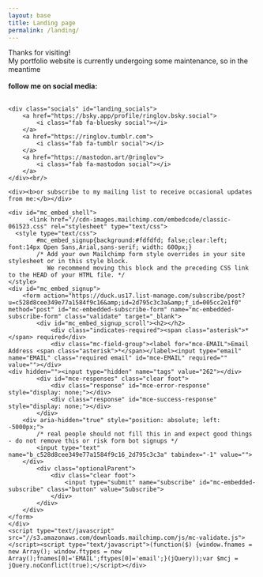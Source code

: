 ```yaml
---
layout: base
title: Landing page
permalink: /landing/
---
```

<div id="landing">
	<div>Thanks for visiting!<br/>My portfolio website is currently undergoing some maintenance, so in the meantime
	<br/><br/>
	<b>follow me on social media:</b></div><br/>

	<div class="socials" id="landing_socials">
		<a href="https://bsky.app/profile/ringlov.bsky.social">
			<i class="fab fa-bluesky social"></i>
		</a>
		<a href="https://ringlov.tumblr.com">
			<i class="fab fa-tumblr social"></i>
		</a>
		<a href="https://mastodon.art/@ringlov">
			<i class="fab fa-mastodon social"></i>
		</a>
	</div><br/>

	<div><b>or subscribe to my mailing list to receive occasional updates from me:</b></div>

	<div id="mc_embed_shell">
	      <link href="//cdn-images.mailchimp.com/embedcode/classic-061523.css" rel="stylesheet" type="text/css">
	  <style type="text/css">
	        #mc_embed_signup{background:#fdfdfd; false;clear:left; font:14px Open Sans,Arial,sans-serif; width: 600px;}
	        /* Add your own Mailchimp form style overrides in your site stylesheet or in this style block.
	           We recommend moving this block and the preceding CSS link to the HEAD of your HTML file. */
	</style>
	<div id="mc_embed_signup">
	    <form action="https://duck.us17.list-manage.com/subscribe/post?u=c528d8cee349e77a1584f9c16&amp;id=2d795c3c3a&amp;f_id=005cc2e1f0" method="post" id="mc-embedded-subscribe-form" name="mc-embedded-subscribe-form" class="validate" target="_blank">
	        <div id="mc_embed_signup_scroll"><h2></h2>
	            <div class="indicates-required"><span class="asterisk">*</span> required</div>
	            <div class="mc-field-group"><label for="mce-EMAIL">Email Address <span class="asterisk">*</span></label><input type="email" name="EMAIL" class="required email" id="mce-EMAIL" required="" value=""></div>
	<div hidden=""><input type="hidden" name="tags" value="262"></div>
	        <div id="mce-responses" class="clear foot">
	            <div class="response" id="mce-error-response" style="display: none;"></div>
	            <div class="response" id="mce-success-response" style="display: none;"></div>
	        </div>
	    <div aria-hidden="true" style="position: absolute; left: -5000px;">
	        /* real people should not fill this in and expect good things - do not remove this or risk form bot signups */
	        <input type="text" name="b_c528d8cee349e77a1584f9c16_2d795c3c3a" tabindex="-1" value="">
	    </div>
	        <div class="optionalParent">
	            <div class="clear foot">
	                <input type="submit" name="subscribe" id="mc-embedded-subscribe" class="button" value="Subscribe">
	            </div>
	        </div>
	    </div>
	</form>
	</div>
	<script type="text/javascript" src="//s3.amazonaws.com/downloads.mailchimp.com/js/mc-validate.js"></script><script type="text/javascript">(function($) {window.fnames = new Array(); window.ftypes = new Array();fnames[0]='EMAIL';ftypes[0]='email';}(jQuery));var $mcj = jQuery.noConflict(true);</script></div>
</div>